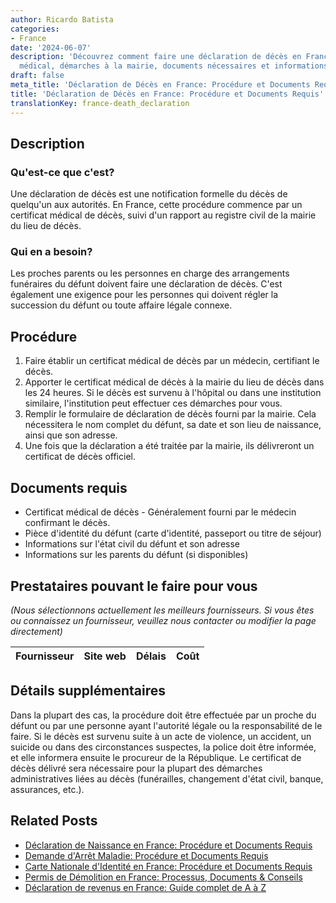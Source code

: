 ```yaml
---
author: Ricardo Batista
categories:
- France
date: '2024-06-07'
description: 'Découvrez comment faire une déclaration de décès en France: certificat
  médical, démarches à la mairie, documents nécessaires et informations complémentaires.'
draft: false
meta_title: 'Déclaration de Décès en France: Procédure et Documents Requis'
title: 'Déclaration de Décès en France: Procédure et Documents Requis'
translationKey: france-death_declaration
---
```


## Description
### Qu'est-ce que c'est?
Une déclaration de décès est une notification formelle du décès de quelqu'un aux autorités. En France, cette procédure commence par un certificat médical de décès, suivi d'un rapport au registre civil de la mairie du lieu de décès.

### Qui en a besoin?
Les proches parents ou les personnes en charge des arrangements funéraires du défunt doivent faire une déclaration de décès. C'est également une exigence pour les personnes qui doivent régler la succession du défunt ou toute affaire légale connexe.

## Procédure

1. Faire établir un certificat médical de décès par un médecin, certifiant le décès.
2. Apporter le certificat médical de décès à la mairie du lieu de décès dans les 24 heures. Si le décès est survenu à l'hôpital ou dans une institution similaire, l'institution peut effectuer ces démarches pour vous.
3. Remplir le formulaire de déclaration de décès fourni par la mairie. Cela nécessitera le nom complet du défunt, sa date et son lieu de naissance, ainsi que son adresse.
4. Une fois que la déclaration a été traitée par la mairie, ils délivreront un certificat de décès officiel.

## Documents requis
- Certificat médical de décès - Généralement fourni par le médecin confirmant le décès.
- Pièce d'identité du défunt (carte d'identité, passeport ou titre de séjour)
- Informations sur l'état civil du défunt et son adresse
- Informations sur les parents du défunt (si disponibles)

## Prestataires pouvant le faire pour vous

_(Nous sélectionnons actuellement les meilleurs fournisseurs. Si vous êtes ou connaissez un fournisseur, veuillez nous contacter ou modifier la page directement)_

| Fournisseur     |     Site web    |     Délais       |       Coût       |
| :-------------: | :-------------: |  :-------------: | :-------------: |

## Détails supplémentaires
Dans la plupart des cas, la procédure doit être effectuée par un proche du défunt ou par une personne ayant l'autorité légale ou la responsabilité de le faire. Si le décès est survenu suite à un acte de violence, un accident, un suicide ou dans des circonstances suspectes, la police doit être informée, et elle informera ensuite le procureur de la République. Le certificat de décès délivré sera nécessaire pour la plupart des démarches administratives liées au décès (funérailles, changement d'état civil, banque, assurances, etc.).
## Related Posts

- [Déclaration de Naissance en France: Procédure et Documents Requis](https://tramitit.com/fr/guides/france/declaration_de_naissance/)
- [Demande d'Arrêt Maladie: Procédure et Documents Requis](https://tramitit.com/fr/guides/france/demande_darret_de_travail/)
- [Carte Nationale d'Identité en France: Procédure et Documents Requis](https://tramitit.com/fr/guides/france/demande_de_carte_nationale_didentite/)
- [Permis de Démolition en France: Processus, Documents & Conseils](https://tramitit.com/fr/guides/france/demande_de_permis_de_demolir/)
- [Déclaration de revenus en France: Guide complet de A à Z](https://tramitit.com/fr/guides/france/declaration_dimpots_sur_le_revenu/)